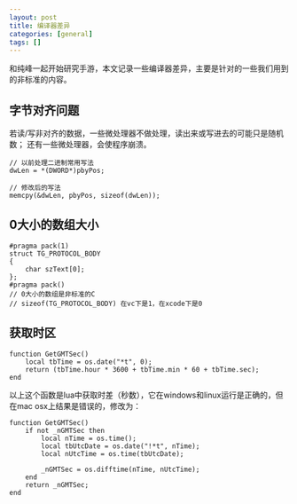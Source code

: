 ```yaml
---
layout: post
title: 编译器差异
categories: [general]
tags: []
---
```


和纯峰一起开始研究手游，本文记录一些编译器差异，主要是针对的一些我们用到的非标准的内容。

## 字节对齐问题 ##
若读/写非对齐的数据，一些微处理器不做处理，读出来或写进去的可能只是随机数； 还有一些微处理器，会使程序崩溃。

	// 以前处理二进制常用写法
	dwLen = *(DWORD*)pbyPos;
	
	// 修改后的写法
	memcpy(&dwLen, pbyPos, sizeof(dwLen));

## 0大小的数组大小 ##

	#pragma pack(1) 
	struct TG_PROTOCOL_BODY 
	{ 
		char szText[0]; 
	}; 
	#pragma pack()
	// 0大小的数组是非标准的C
	// sizeof(TG_PROTOCOL_BODY) 在vc下是1，在xcode下是0


## 获取时区 ##
	
	function GetGMTSec()
		local tbTime = os.date("*t", 0);
		return (tbTime.hour * 3600 + tbTime.min * 60 + tbTime.sec);
	end

以上这个函数是lua中获取时差（秒数），它在windows和linux运行是正确的，但在mac osx上结果是错误的，修改为：

	function GetGMTSec()
		if not _nGMTSec then
			local nTime = os.time();
			local tbUtcDate = os.date("!*t", nTime); 
			local nUtcTime = os.time(tbUtcDate);
	
			_nGMTSec = os.difftime(nTime, nUtcTime);
		end
		return _nGMTSec;
	end